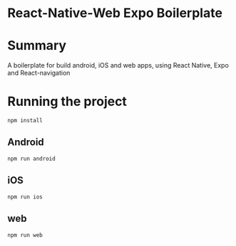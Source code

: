 # React-Native-Web Expo Boilerplate

# Summary

A boilerplate for build android, iOS and web apps, using React Native, Expo and React-navigation

# Running the project

```
npm install
```

## Android

```
npm run android
```

## iOS

```
npm run ios
```

## web

```
npm run web
```

